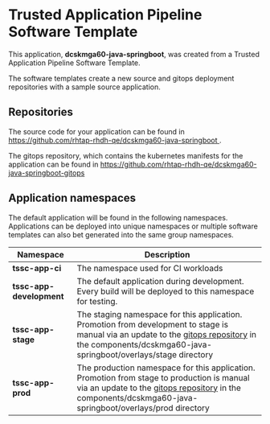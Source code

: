 # Trusted Application Pipeline Software Template

This application, **dcskmga60-java-springboot**, was created from a Trusted Application Pipeline Software Template.

The software templates create a new source and gitops deployment repositories with a sample source application. 

## Repositories

The source code for your application can be found in [https://github.com/rhtap-rhdh-qe/dcskmga60-java-springboot ](https://github.com/rhtap-rhdh-qe/dcskmga60-java-springboot ).
 
The gitops repository, which contains the kubernetes manifests for the application can be found in 
[https://github.com/rhtap-rhdh-qe/dcskmga60-java-springboot-gitops ](https://github.com/rhtap-rhdh-qe/dcskmga60-java-springboot-gitops ) 

## Application namespaces 

The default application will be found in the following namespaces. Applications can be deployed into unique namespaces or multiple software templates can also bet generated into the same group namespaces.  

|  Namespace   |  Description   |  
| -------- | -------- |
| **tssc-app-ci** | The namespace used for CI workloads |
| **tssc-app-development** | The default application during development. Every build will be deployed to this namespace for testing. |
| **tssc-app-stage** | The staging namespace for this application. Promotion from development to stage is manual via an update to the [gitops repository](https://github.com/rhtap-rhdh-qe/dcskmga60-java-springboot-gitops ) in the components/dcskmga60-java-springboot/overlays/stage directory |
| **tssc-app-prod** | The production namespace for this application. Promotion from stage to production is manual via an update to the [gitops repository](https://github.com/rhtap-rhdh-qe/dcskmga60-java-springboot-gitops ) in the components/dcskmga60-java-springboot/overlays/prod directory |